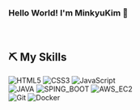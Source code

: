 ### Hello World! I'm MinkyuKim 👋

<br />

<h2> ⛏️ My Skills </h2>

![HTML5](https://img.shields.io/badge/-HTML5-F05032?style=for-the-badge&logo=html5&logoColor=ffffff)
![CSS3](https://img.shields.io/badge/-CSS3-007ACC?style=for-the-badge&logo=css3)
![JavaScript](https://img.shields.io/badge/-JavaScript-%23F7DF1C?style=for-the-badge&logo=javascript&logoColor=000000&labelColor=%23F7DF1C&color=%23FFCE5A)
<br/>
![JAVA](https://img.shields.io/badge/-JAVA-007ACC?style=for-the-badge&logo=springboot&logoColor=white)
![SPING_BOOT](	https://img.shields.io/badge/Spring-6DB33F&logo=Spring&style=for-the-badge)
![AWS_EC2](https://img.shields.io/badge/-AWS_EC2-43853d?style=for-the-badge&logo=AWS&logoColor=white)
<br/>
![Git](https://img.shields.io/badge/-Git-F05032?style=for-the-badge&logo=git&logoColor=ffffff)
![Docker](https://img.shields.io/badge/-Docker-46a2f1?style=for-the-badge&logo=docker&logoColor=ffffff)

<br/>
